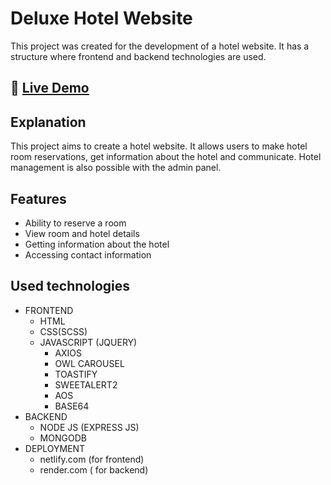# Deluxe Hotel Website

This project was created for the development of a hotel website. It has a structure where frontend and backend technologies are used.

## 🔗 [**Live Demo**](https://pro-deluxe-hotel.netlify.app/)

## Explanation

This project aims to create a hotel website. It allows users to make hotel room reservations, get information about the hotel and communicate. Hotel management is also possible with the admin panel.

## Features

- Ability to reserve a room
- View room and hotel details
- Getting information about the hotel
- Accessing contact information

## Used technologies

- FRONTEND
  - HTML
  - CSS(SCSS)
  - JAVASCRIPT (JQUERY)
    - AXIOS
    - OWL CAROUSEL
    - TOASTIFY
    - SWEETALERT2
    - AOS
    - BASE64
- BACKEND
  - NODE JS (EXPRESS JS)
  - MONGODB
- DEPLOYMENT
  - netlify.com (for frontend)
  - render.com ( for backend)
